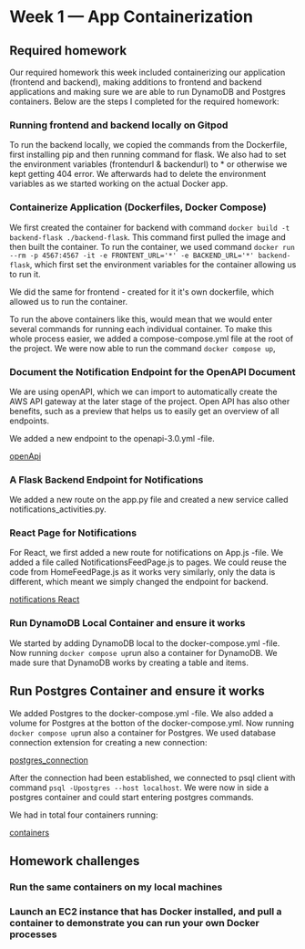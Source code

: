 # Week 1 — App Containerization


## Required homework

Our required homework this week included containerizing our application (frontend and backend), making additions to frontend and backend applications and making sure we are able to run DynamoDB and Postgres containers. Below are the steps I completed for the required homework:

### Running frontend and backend locally on Gitpod

To run the backend locally, we copied the commands from the Dockerfile, first installing pip and then running command for flask. We also had to set the environment variables (frontendurl & backendurl) to * or otherwise we kept getting 404 error. We afterwards had to delete the environment variables as we started working on the actual Docker app.

### Containerize Application (Dockerfiles, Docker Compose)

We first created the container for backend with command ``docker build -t  backend-flask ./backend-flask``. This command first pulled the image and then built the container. To run the container, we used command ``docker run --rm -p 4567:4567 -it -e FRONTENT_URL='*' -e BACKEND_URL='*' backend-flask``, which first set the environment variables for the container allowing us to run it. 

We did the same for frontend - created for it it's own dockerfile, which allowed us to run the container.

To run the above containers like this, would mean that we would enter several commands for running each individual container. To make this whole process easier, we added a compose-compose.yml file at the root of the project. We were now able to run the command ``docker compose up``, 

### Document the Notification Endpoint for the OpenAPI Document

We are using openAPI, which we can import to automatically create the AWS API gateway at the later stage of the project. Open API has also other benefits, such as a preview that helps us to easily get an overview of all endpoints. 

We added a new endpoint to the openapi-3.0.yml -file.

[openApi](assets/openapi_notifications.jpg)


### A Flask Backend Endpoint for Notifications

We added a new route on the app.py file and created a new service called notifications_activities.py.


### React Page for Notifications

For React, we first added a new route for notifications on App.js -file. We added a file called NotificationsFeedPage.js to pages. We could reuse the code from HomeFeedPage.js as it works very similarly, only the data is different, which meant we simply changed the endpoint for backend.

[notifications React](assets/notifications.jpg)

### Run DynamoDB Local Container and ensure it works

We started by adding DynamoDB local to the docker-compose.yml -file. Now running ``docker compose up``run also a container for DynamoDB. We made sure that DynamoDB works by creating a table and items.

## Run Postgres Container and ensure it works

We added Postgres to the docker-compose.yml -file. We also added a volume for Postgres at the botton of the docker-compose.yml. Now running ``docker compose up``run also a container for Postgres. We used database connection extension for creating a new connection:

[postgres_connection](assets/postgres_connection.png)

After the connection had been established, we connected to psql client with command ``psql -Upostgres --host localhost``. We were now in side a postgres container and could start entering postgres commands.

We had in total four containers running:

[containers](assets/containers_running.jpg)

## Homework challenges

### Run the same containers on my local machines

### Launch an EC2 instance that has Docker installed, and pull a container to demonstrate you can run your own Docker processes
